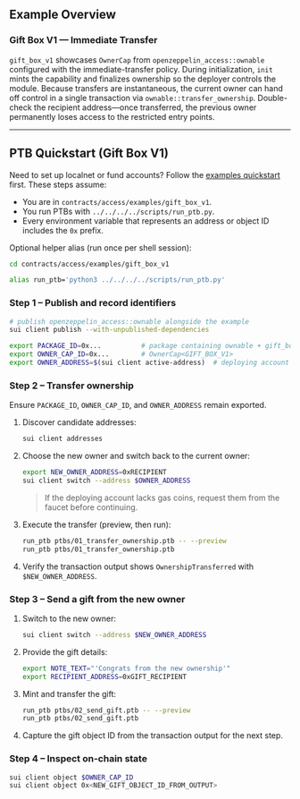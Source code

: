 ## Example Overview

### Gift Box V1 — Immediate Transfer

`gift_box_v1` showcases `OwnerCap` from `openzeppelin_access::ownable` configured with the immediate-transfer policy. During initialization, `init` mints the capability and finalizes ownership so the deployer controls the module. Because transfers are instantaneous, the current owner can hand off control in a single transaction via `ownable::transfer_ownership`. Double-check the recipient address—once transferred, the previous owner permanently loses access to the restricted entry points.

---

## PTB Quickstart (Gift Box V1)

Need to set up localnet or fund accounts? Follow the [examples quickstart](../../../EXAMPLES.md#quickstart-localnet-setup) first. These steps assume:

- You are in `contracts/access/examples/gift_box_v1`.
- You run PTBs with `../../../../scripts/run_ptb.py`.
- Every environment variable that represents an address or object ID includes the `0x` prefix.

Optional helper alias (run once per shell session):

```bash
cd contracts/access/examples/gift_box_v1

alias run_ptb='python3 ../../../../scripts/run_ptb.py'
```

### Step 1 – Publish and record identifiers

```bash
# publish openzeppelin_access::ownable alongside the example
sui client publish --with-unpublished-dependencies

export PACKAGE_ID=0x...          # package containing ownable + gift_box_v1
export OWNER_CAP_ID=0x...        # OwnerCap<GIFT_BOX_V1>
export OWNER_ADDRESS=$(sui client active-address)  # deploying account
```

### Step 2 – Transfer ownership

Ensure `PACKAGE_ID`, `OWNER_CAP_ID`, and `OWNER_ADDRESS` remain exported.

1. Discover candidate addresses:
   ```bash
   sui client addresses
   ```
2. Choose the new owner and switch back to the current owner:
   ```bash
   export NEW_OWNER_ADDRESS=0xRECIPIENT
   sui client switch --address $OWNER_ADDRESS
   ```
   > If the deploying account lacks gas coins, request them from the faucet before continuing.
3. Execute the transfer (preview, then run):
   ```bash
   run_ptb ptbs/01_transfer_ownership.ptb -- --preview
   run_ptb ptbs/01_transfer_ownership.ptb
   ```
4. Verify the transaction output shows `OwnershipTransferred` with `$NEW_OWNER_ADDRESS`.

### Step 3 – Send a gift from the new owner

1. Switch to the new owner:
   ```bash
   sui client switch --address $NEW_OWNER_ADDRESS
   ```
2. Provide the gift details:
   ```bash
   export NOTE_TEXT="'Congrats from the new ownership'"
   export RECIPIENT_ADDRESS=0xGIFT_RECIPIENT
   ```
3. Mint and transfer the gift:
   ```bash
   run_ptb ptbs/02_send_gift.ptb -- --preview
   run_ptb ptbs/02_send_gift.ptb
   ```
4. Capture the gift object ID from the transaction output for the next step.

### Step 4 – Inspect on-chain state

```bash
sui client object $OWNER_CAP_ID
sui client object 0x<NEW_GIFT_OBJECT_ID_FROM_OUTPUT>
```
